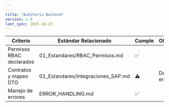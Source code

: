 ```yaml
---
---
title: "Auditoría Backend"
version: 1.0
last_sync: 2025-10-23
---
```


| Criterio | Estándar Relacionado | Cumple | Observaciones |
|-----------|---------------------|--------|----------------|
| Permisos RBAC declarados | 01_Estandares/RBAC_Permisos.md | ✅ |  |
| Contratos y mapeo DTO | 01_Estandares/Integraciones_SAP.md | ⚠️ | Definir endpoints |
| Manejo de errores | ERROR_HANDLING.md | ✅ |  |
